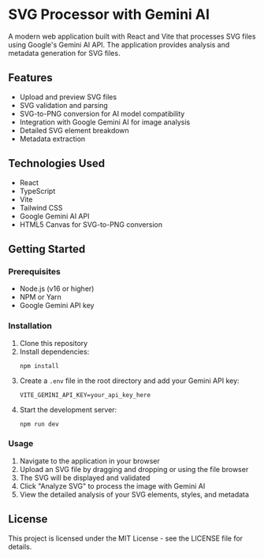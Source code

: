 # SVG Processor with Gemini AI

A modern web application built with React and Vite that processes SVG files using Google's Gemini AI API. The application provides analysis and metadata generation for SVG files.

## Features

- Upload and preview SVG files
- SVG validation and parsing
- SVG-to-PNG conversion for AI model compatibility
- Integration with Google Gemini AI for image analysis
- Detailed SVG element breakdown
- Metadata extraction

## Technologies Used

- React
- TypeScript
- Vite
- Tailwind CSS
- Google Gemini AI API
- HTML5 Canvas for SVG-to-PNG conversion

## Getting Started

### Prerequisites

- Node.js (v16 or higher)
- NPM or Yarn
- Google Gemini API key

### Installation

1. Clone this repository
2. Install dependencies:
   ```
   npm install
   ```
3. Create a `.env` file in the root directory and add your Gemini API key:
   ```
   VITE_GEMINI_API_KEY=your_api_key_here
   ```
4. Start the development server:
   ```
   npm run dev
   ```

### Usage

1. Navigate to the application in your browser
2. Upload an SVG file by dragging and dropping or using the file browser
3. The SVG will be displayed and validated
4. Click "Analyze SVG" to process the image with Gemini AI
5. View the detailed analysis of your SVG elements, styles, and metadata

## License

This project is licensed under the MIT License - see the LICENSE file for details. 